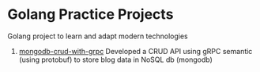# Golang Practice Projects

Golang project to learn and adapt modern technologies

1. [mongodb-crud-with-grpc](https://github.com/darshanman40/golang-practice-projects/tree/main/mongodb-crud-with-grpc) Developed a CRUD API using gRPC semantic (using protobuf) to store blog data in NoSQL db (mongodb)